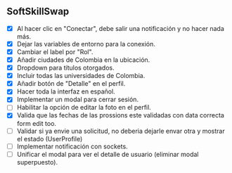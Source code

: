 ## SoftSkillSwap



- [x] Al hacer clic en "Conectar", debe salir una notificación y no hacer nada más.
- [x] Dejar las variables de entorno para la conexión.
- [x] Cambiar el label por "Rol".
- [x] Añadir ciudades de Colombia en la ubicación.
- [x] Dropdown para títulos otorgados.
- [x] Incluir todas las universidades de Colombia.
- [x] Añadir botón de "Detalle" en el perfil.
- [x] Hacer toda la interfaz en español.
- [x] Implementar un modal para cerrar sesión.
- [ ] Habilitar la opción de editar la foto en el perfil.
- [x] Valida que las fechas de las prossions este validadas con data correcta form edit too.
- [ ] Validar si ya envie una solicitud, no deberia dejarle envar otra y mostrar el estado (UserProfile)
- [ ] Implementar notificación con sockets.
- [ ] Unificar el modal para ver el detalle de usuario (eliminar modal superpuesto).